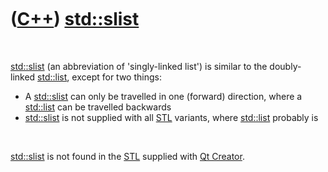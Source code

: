 



 

 

 

 

 

([C++](Cpp.md)) [std::slist](CppSlist.md)
===========================================

 

[std::slist](CppSlist.md) (an abbreviation of 'singly-linked list') is
similar to the doubly-linked [std::list](CppList.md), except for two
things:

-   A [std::slist](CppSlist.md) can only be travelled in one (forward)
    direction, where a [std::list](CppList.md) can be travelled
    backwards
-   [std::slist](CppSlist.md) is not supplied with all
    [STL](CppStl.md) variants, where [std::list](CppList.md) probably
    is

 

[std::slist](CppSlist.md) is not found in the [STL](CppStl.md)
supplied with [Qt Creator](CppQtCreator.md).

 

 

 

 

 





 



